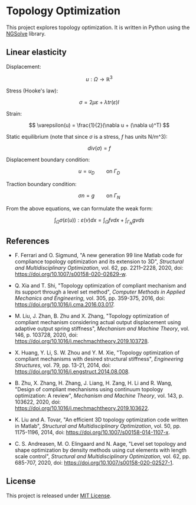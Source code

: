 # Topology Optimization

This project explores topology optimization. It is written in Python using the [NGSolve](https://ngsolve.org/) library.

## Linear elasticity

Displacement:

$$ u : \Omega \rightarrow \mathbb{R}^3 $$

Stress (Hooke's law):

$$ \sigma = 2 \mu \varepsilon + \lambda tr(\varepsilon) I $$

Strain:

$$ \varepsilon(u) = \frac{1}{2}(\nabla u + (\nabla u)^T) $$

Static equilibrium (note that since $\sigma$ is a stress, $f$ has units N/m^3):

$$ div(\sigma) = f $$

Displacement boundary condition:

$$ u = u_D \qquad \text{on } \Gamma_D $$

Traction boundary condition:

$$ \sigma n = g \qquad \text{on } \Gamma_N $$

From the above equations, we can formulate the weak form:

$$ \int_\Omega \sigma(\varepsilon(u)) : \varepsilon(v) dx = \int_\Omega f v dx + \int_{\Gamma_N} g v ds $$

## References

- F. Ferrari and O. Sigmund, "A new generation 99 line Matlab code for
  compliance topology optimization and its extension to 3D", _Structural and
  Multidisciplinary Optimization_, vol. 62, pp. 2211–2228, 2020,
  doi: https://doi.org/10.1007/s00158-020-02629-w.

- Q. Xia and T. Shi, "Topology optimization of compliant mechanism and its
  support through a level set method", _Computer Methods in Applied Mechanics
  and Engineering_, vol. 305, pp. 359-375, 2016,
  doi: https://doi.org/10.1016/j.cma.2016.03.017.

- M. Liu, J. Zhan, B. Zhu and X. Zhang, "Topology optimization of compliant
  mechanism considering actual output displacement using adaptive output spring
  stiffness", _Mechanism and Machine Theory_, vol. 146, p. 103728, 2020,
  doi: https://doi.org/10.1016/j.mechmachtheory.2019.103728.

- X. Huang, Y. Li, S. W. Zhou and Y. M. Xie, "Topology optimization of compliant
  mechanisms with desired structural stiffness", _Engineering Structures_, vol.
  79, pp. 13-21, 2014, doi: https://doi.org/10.1016/j.engstruct.2014.08.008.

- B. Zhu, X. Zhang, H. Zhang, J. Liang, H. Zang, H. Li and R. Wang, "Design of
  compliant mechanisms using continuum topology optimization: A review",
  _Mechanism and Machine Theory_, vol. 143, p. 103622, 2020,
  doi: https://doi.org/10.1016/j.mechmachtheory.2019.103622.

- K. Liu and A. Tovar, "An efficient 3D topology optimization code written in
  Matlab", _Structural and Multidisciplinary Optimization_, vol. 50, pp.
  1175-1196, 2014, doi: https://doi.org/10.1007/s00158-014-1107-x.

- C. S. Andreasen, M. O. Elingaard and N. Aage, "Level set topology and shape
  optimization by density methods using cut elements with length scale control",
  _Structural and Multidisciplinary Optimization_, vol. 62, pp. 685-707, 2020,
  doi: https://doi.org/10.1007/s00158-020-02527-1.

## License

This project is released under [MIT License](LICENSE).
